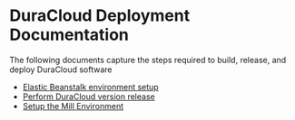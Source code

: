 # DuraCloud Deployment Documentation

The following documents capture the steps required to build, release, and deploy DuraCloud software
* [Elastic Beanstalk environment setup](setup-beanstalk.md)
* [Perform DuraCloud version release](release-new-version.md)
* [Setup the Mill Environment](setup-mill.md)
